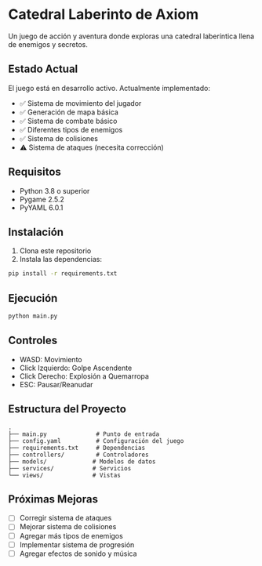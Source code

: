 # Catedral Laberinto de Axiom

Un juego de acción y aventura donde exploras una catedral laberíntica llena de enemigos y secretos.

## Estado Actual

El juego está en desarrollo activo. Actualmente implementado:

- ✅ Sistema de movimiento del jugador
- ✅ Generación de mapa básica
- ✅ Sistema de combate básico
- ✅ Diferentes tipos de enemigos
- ✅ Sistema de colisiones
- ⚠️ Sistema de ataques (necesita corrección)

## Requisitos

- Python 3.8 o superior
- Pygame 2.5.2
- PyYAML 6.0.1

## Instalación

1. Clona este repositorio
2. Instala las dependencias:
```bash
pip install -r requirements.txt
```

## Ejecución

```bash
python main.py
```

## Controles

- WASD: Movimiento
- Click Izquierdo: Golpe Ascendente
- Click Derecho: Explosión a Quemarropa
- ESC: Pausar/Reanudar

## Estructura del Proyecto

```
.
├── main.py              # Punto de entrada
├── config.yaml          # Configuración del juego
├── requirements.txt     # Dependencias
├── controllers/         # Controladores
├── models/             # Modelos de datos
├── services/           # Servicios
└── views/              # Vistas
```

## Próximas Mejoras

- [ ] Corregir sistema de ataques
- [ ] Mejorar sistema de colisiones
- [ ] Agregar más tipos de enemigos
- [ ] Implementar sistema de progresión
- [ ] Agregar efectos de sonido y música
